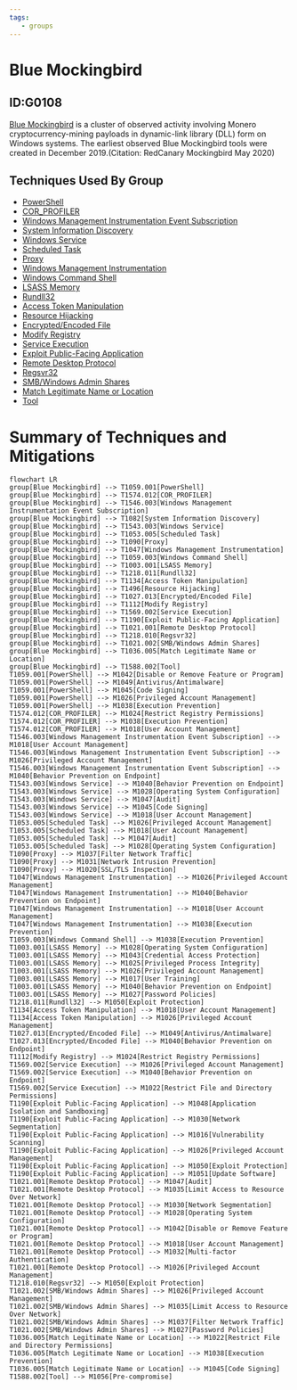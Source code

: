 ```yaml
---
tags:
   - groups
---
```

# Blue Mockingbird
## ID:G0108
[Blue Mockingbird](/mitre/groups/G0108) is a cluster of observed activity involving Monero cryptocurrency-mining payloads in dynamic-link library (DLL) form on Windows systems. The earliest observed Blue Mockingbird tools were created in December 2019.(Citation: RedCanary Mockingbird May 2020)
## Techniques Used By Group
* [PowerShell](/mitre/techniques/T1059/001)
* [COR_PROFILER](/mitre/techniques/T1574/012)
* [Windows Management Instrumentation Event Subscription](/mitre/techniques/T1546/003)
* [System Information Discovery](/mitre/techniques/T1082)
* [Windows Service](/mitre/techniques/T1543/003)
* [Scheduled Task](/mitre/techniques/T1053/005)
* [Proxy](/mitre/techniques/T1090)
* [Windows Management Instrumentation](/mitre/techniques/T1047)
* [Windows Command Shell](/mitre/techniques/T1059/003)
* [LSASS Memory](/mitre/techniques/T1003/001)
* [Rundll32](/mitre/techniques/T1218/011)
* [Access Token Manipulation](/mitre/techniques/T1134)
* [Resource Hijacking](/mitre/techniques/T1496)
* [Encrypted/Encoded File](/mitre/techniques/T1027/013)
* [Modify Registry](/mitre/techniques/T1112)
* [Service Execution](/mitre/techniques/T1569/002)
* [Exploit Public-Facing Application](/mitre/techniques/T1190)
* [Remote Desktop Protocol](/mitre/techniques/T1021/001)
* [Regsvr32](/mitre/techniques/T1218/010)
* [SMB/Windows Admin Shares](/mitre/techniques/T1021/002)
* [Match Legitimate Name or Location](/mitre/techniques/T1036/005)
* [Tool](/mitre/techniques/T1588/002)

# Summary of Techniques and Mitigations
```mermaid
flowchart LR
group[Blue Mockingbird] --> T1059.001[PowerShell]
group[Blue Mockingbird] --> T1574.012[COR_PROFILER]
group[Blue Mockingbird] --> T1546.003[Windows Management Instrumentation Event Subscription]
group[Blue Mockingbird] --> T1082[System Information Discovery]
group[Blue Mockingbird] --> T1543.003[Windows Service]
group[Blue Mockingbird] --> T1053.005[Scheduled Task]
group[Blue Mockingbird] --> T1090[Proxy]
group[Blue Mockingbird] --> T1047[Windows Management Instrumentation]
group[Blue Mockingbird] --> T1059.003[Windows Command Shell]
group[Blue Mockingbird] --> T1003.001[LSASS Memory]
group[Blue Mockingbird] --> T1218.011[Rundll32]
group[Blue Mockingbird] --> T1134[Access Token Manipulation]
group[Blue Mockingbird] --> T1496[Resource Hijacking]
group[Blue Mockingbird] --> T1027.013[Encrypted/Encoded File]
group[Blue Mockingbird] --> T1112[Modify Registry]
group[Blue Mockingbird] --> T1569.002[Service Execution]
group[Blue Mockingbird] --> T1190[Exploit Public-Facing Application]
group[Blue Mockingbird] --> T1021.001[Remote Desktop Protocol]
group[Blue Mockingbird] --> T1218.010[Regsvr32]
group[Blue Mockingbird] --> T1021.002[SMB/Windows Admin Shares]
group[Blue Mockingbird] --> T1036.005[Match Legitimate Name or Location]
group[Blue Mockingbird] --> T1588.002[Tool]
T1059.001[PowerShell] --> M1042[Disable or Remove Feature or Program]
T1059.001[PowerShell] --> M1049[Antivirus/Antimalware]
T1059.001[PowerShell] --> M1045[Code Signing]
T1059.001[PowerShell] --> M1026[Privileged Account Management]
T1059.001[PowerShell] --> M1038[Execution Prevention]
T1574.012[COR_PROFILER] --> M1024[Restrict Registry Permissions]
T1574.012[COR_PROFILER] --> M1038[Execution Prevention]
T1574.012[COR_PROFILER] --> M1018[User Account Management]
T1546.003[Windows Management Instrumentation Event Subscription] --> M1018[User Account Management]
T1546.003[Windows Management Instrumentation Event Subscription] --> M1026[Privileged Account Management]
T1546.003[Windows Management Instrumentation Event Subscription] --> M1040[Behavior Prevention on Endpoint]
T1543.003[Windows Service] --> M1040[Behavior Prevention on Endpoint]
T1543.003[Windows Service] --> M1028[Operating System Configuration]
T1543.003[Windows Service] --> M1047[Audit]
T1543.003[Windows Service] --> M1045[Code Signing]
T1543.003[Windows Service] --> M1018[User Account Management]
T1053.005[Scheduled Task] --> M1026[Privileged Account Management]
T1053.005[Scheduled Task] --> M1018[User Account Management]
T1053.005[Scheduled Task] --> M1047[Audit]
T1053.005[Scheduled Task] --> M1028[Operating System Configuration]
T1090[Proxy] --> M1037[Filter Network Traffic]
T1090[Proxy] --> M1031[Network Intrusion Prevention]
T1090[Proxy] --> M1020[SSL/TLS Inspection]
T1047[Windows Management Instrumentation] --> M1026[Privileged Account Management]
T1047[Windows Management Instrumentation] --> M1040[Behavior Prevention on Endpoint]
T1047[Windows Management Instrumentation] --> M1018[User Account Management]
T1047[Windows Management Instrumentation] --> M1038[Execution Prevention]
T1059.003[Windows Command Shell] --> M1038[Execution Prevention]
T1003.001[LSASS Memory] --> M1028[Operating System Configuration]
T1003.001[LSASS Memory] --> M1043[Credential Access Protection]
T1003.001[LSASS Memory] --> M1025[Privileged Process Integrity]
T1003.001[LSASS Memory] --> M1026[Privileged Account Management]
T1003.001[LSASS Memory] --> M1017[User Training]
T1003.001[LSASS Memory] --> M1040[Behavior Prevention on Endpoint]
T1003.001[LSASS Memory] --> M1027[Password Policies]
T1218.011[Rundll32] --> M1050[Exploit Protection]
T1134[Access Token Manipulation] --> M1018[User Account Management]
T1134[Access Token Manipulation] --> M1026[Privileged Account Management]
T1027.013[Encrypted/Encoded File] --> M1049[Antivirus/Antimalware]
T1027.013[Encrypted/Encoded File] --> M1040[Behavior Prevention on Endpoint]
T1112[Modify Registry] --> M1024[Restrict Registry Permissions]
T1569.002[Service Execution] --> M1026[Privileged Account Management]
T1569.002[Service Execution] --> M1040[Behavior Prevention on Endpoint]
T1569.002[Service Execution] --> M1022[Restrict File and Directory Permissions]
T1190[Exploit Public-Facing Application] --> M1048[Application Isolation and Sandboxing]
T1190[Exploit Public-Facing Application] --> M1030[Network Segmentation]
T1190[Exploit Public-Facing Application] --> M1016[Vulnerability Scanning]
T1190[Exploit Public-Facing Application] --> M1026[Privileged Account Management]
T1190[Exploit Public-Facing Application] --> M1050[Exploit Protection]
T1190[Exploit Public-Facing Application] --> M1051[Update Software]
T1021.001[Remote Desktop Protocol] --> M1047[Audit]
T1021.001[Remote Desktop Protocol] --> M1035[Limit Access to Resource Over Network]
T1021.001[Remote Desktop Protocol] --> M1030[Network Segmentation]
T1021.001[Remote Desktop Protocol] --> M1028[Operating System Configuration]
T1021.001[Remote Desktop Protocol] --> M1042[Disable or Remove Feature or Program]
T1021.001[Remote Desktop Protocol] --> M1018[User Account Management]
T1021.001[Remote Desktop Protocol] --> M1032[Multi-factor Authentication]
T1021.001[Remote Desktop Protocol] --> M1026[Privileged Account Management]
T1218.010[Regsvr32] --> M1050[Exploit Protection]
T1021.002[SMB/Windows Admin Shares] --> M1026[Privileged Account Management]
T1021.002[SMB/Windows Admin Shares] --> M1035[Limit Access to Resource Over Network]
T1021.002[SMB/Windows Admin Shares] --> M1037[Filter Network Traffic]
T1021.002[SMB/Windows Admin Shares] --> M1027[Password Policies]
T1036.005[Match Legitimate Name or Location] --> M1022[Restrict File and Directory Permissions]
T1036.005[Match Legitimate Name or Location] --> M1038[Execution Prevention]
T1036.005[Match Legitimate Name or Location] --> M1045[Code Signing]
T1588.002[Tool] --> M1056[Pre-compromise]
```